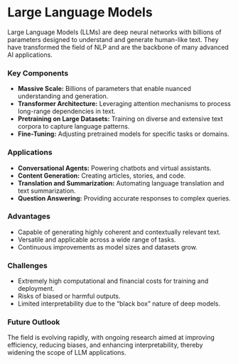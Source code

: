 # Large Language Models

Large Language Models (LLMs) are deep neural networks with billions of parameters designed to understand and generate human-like text. They have transformed the field of NLP and are the backbone of many advanced AI applications.

### Key Components
- **Massive Scale:** Billions of parameters that enable nuanced understanding and generation.
- **Transformer Architecture:** Leveraging attention mechanisms to process long-range dependencies in text.
- **Pretraining on Large Datasets:** Training on diverse and extensive text corpora to capture language patterns.
- **Fine-Tuning:** Adjusting pretrained models for specific tasks or domains.

### Applications
- **Conversational Agents:** Powering chatbots and virtual assistants.
- **Content Generation:** Creating articles, stories, and code.
- **Translation and Summarization:** Automating language translation and text summarization.
- **Question Answering:** Providing accurate responses to complex queries.

### Advantages
- Capable of generating highly coherent and contextually relevant text.
- Versatile and applicable across a wide range of tasks.
- Continuous improvements as model sizes and datasets grow.

### Challenges
- Extremely high computational and financial costs for training and deployment.
- Risks of biased or harmful outputs.
- Limited interpretability due to the “black box” nature of deep models.

### Future Outlook
The field is evolving rapidly, with ongoing research aimed at improving efficiency, reducing biases, and enhancing interpretability, thereby widening the scope of LLM applications.

